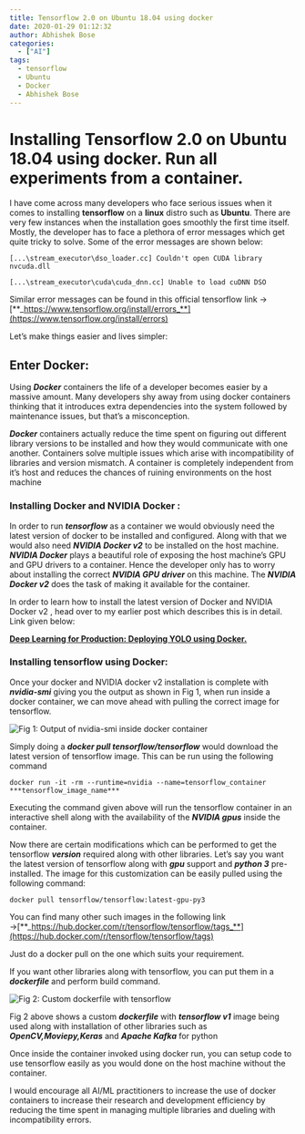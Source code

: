 ```yaml
---
title: Tensorflow 2.0 on Ubuntu 18.04 using docker
date: 2020-01-29 01:12:32
author: Abhishek Bose
categories:
  - ["AI"]
tags:
  - tensorflow
  - Ubuntu
  - Docker
  - Abhishek Bose
---
```


# Installing Tensorflow 2.0 on Ubuntu 18.04 using docker. Run all experiments from a container.

I have come across many developers who face serious issues when it comes to installing **tensorflow** on a **linux** distro such as **Ubuntu**. There are very few instances when the installation goes smoothly the first time itself. Mostly, the developer has to face a plethora of error messages which get quite tricky to solve. Some of the error messages are shown below:

    [...\stream_executor\dso_loader.cc] Couldn't open CUDA library nvcuda.dll

    [...\stream_executor\cuda\cuda_dnn.cc] Unable to load cuDNN DSO

Similar error messages can be found in this official tensorflow link → [**_https://www.tensorflow.org/install/errors_**](https://www.tensorflow.org/install/errors)

Let’s make things easier and lives simpler:

## Enter Docker:

Using **_Docker_** containers the life of a developer becomes easier by a massive amount. Many developers shy away from using docker containers thinking that it introduces extra dependencies into the system followed by maintenance issues, but that’s a misconception.

**_Docker_** containers actually reduce the time spent on figuring out different library versions to be installed and how they would communicate with one another. Containers solve multiple issues which arise with incompatibility of libraries and version mismatch. A container is completely independent from it’s host and reduces the chances of ruining environments on the host machine

### Installing Docker and NVIDIA Docker :

In order to run **_tensorflow_** as a container we would obviously need the latest version of docker to be installed and configured. Along with that we would also need **_NVIDIA Docker v2_** to be installed on the host machine. **_NVIDIA Docker_** plays a beautiful role of exposing the host machine’s GPU and GPU drivers to a container. Hence the developer only has to worry about installing the correct **_NVIDIA GPU_** **_driver_** on this machine. The **_NVIDIA Docker v2_** does the task of making it available for the container.

In order to learn how to install the latest version of Docker and NVIDIA Docker v2 , head over to my earlier post which describes this is in detail. Link given below:

[**Deep Learning for Production: Deploying YOLO using Docker.**](https://medium.com/@abose550/deep-learning-for-production-deploying-yolo-using-docker-2c32bb50e8d6)

### **Installing tensorflow using Docker:**

Once your docker and NVIDIA docker v2 installation is complete with **_nvidia-smi_** giving you the output as shown in Fig 1, when run inside a docker container, we can move ahead with pulling the correct image for tensorflow.

![Fig 1: Output of nvidia-smi inside docker container](https://cdn-images-1.medium.com/max/2000/1*dPZfCX1ia00A3BmTP-QQhA.jpeg)

Simply doing a **_docker pull tensorflow/tensorflow_** would download the latest version of tensorflow image. This can be run using the following command

    docker run -it -rm --runtime=nvidia --name=tensorflow_container ***tensorflow_image_name***

Executing the command given above will run the tensorflow container in an interactive shell along with the availability of the **_NVIDIA gpus_** inside the container.

Now there are certain modifications which can be performed to get the tensorflow **_version_** required along with other libraries. Let’s say you want the latest version of tensorflow along with **_gpu_** support and **_python 3_** pre-installed. The image for this customization can be easily pulled using the following command:

    docker pull tensorflow/tensorflow:latest-gpu-py3

You can find many other such images in the following link →[**_https://hub.docker.com/r/tensorflow/tensorflow/tags_**](https://hub.docker.com/r/tensorflow/tensorflow/tags)

Just do a docker pull on the one which suits your requirement.

If you want other libraries along with tensorflow, you can put them in a **_dockerfile_** and perform build command.

![Fig 2: Custom dockerfile with tensorflow](https://cdn-images-1.medium.com/max/2000/1*bRwR0nlR4-XbX-00xpY5-Q.png)

Fig 2 above shows a custom **_dockerfile_** with **_tensorflow v1_** image being used along with installation of other libraries such as **_OpenCV,Moviepy,Keras_** and **_Apache Kafka_** for python

Once inside the container invoked using docker run, you can setup code to use tensorflow easily as you would done on the host machine without the container.

I would encourage all AI/ML practitioners to increase the use of docker containers to increase their research and development efficiency by reducing the time spent in managing multiple libraries and dueling with incompatibility errors.
